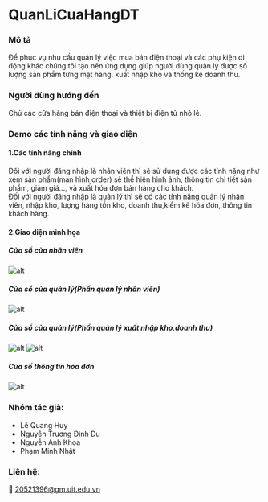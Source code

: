 # QuanLiCuaHangDT
### Mô tả
 Để phục vụ nhu cầu quản lý việc mua bán điện thoại và các phụ kiện di động khác chúng tôi tạo nên ứng dụng giúp người
dùng quản lý được số lượng sản phẩm từng mặt hàng, xuất nhập kho và thống kê doanh thu.
### Người dùng hướng đến
 Chủ các cửa hàng bán điện thoại và thiết bị điện tử nhỏ lẻ.
### Demo các tính năng và giao diện
####  1.Các tính năng chính 
Đối với người đăng nhập là nhân viên thì sẽ sử dụng được các tính năng như xem sản phẩm(màn hình order) sẽ thể hiện hình ảnh, thông tin chi tiết sản phẩm, giảm giá..., và xuất hóa đơn bán hàng cho khách.
</br>
Đối với người đăng nhập là quản lý thì sẽ có các tính năng quản lý nhân viên, nhập kho, lượng hàng tồn kho, doanh thu,kiểm kê hóa đơn, thông tin khách hàng.
#### 2.Giao diện minh họa
##### Cửa sổ của nhân viên
![alt](https://scontent.fsgn5-5.fna.fbcdn.net/v/t1.15752-9/120267572_749779528919140_196027486913673881_n.png?_nc_cat=111&_nc_sid=ae9488&_nc_ohc=QBzGamHHTw4AX8o6tVH&_nc_ht=scontent.fsgn5-5.fna&oh=aa24bca37d501d247742640b6017c414&oe=5F986180)
##### Cửa sổ của quản lý(Phần quản lý nhân viên)
![alt](https://scontent.fsgn5-5.fna.fbcdn.net/v/t1.15752-9/120244830_326335635131932_6026917617739697187_n.jpg?_nc_cat=111&_nc_sid=ae9488&_nc_ohc=Jq0P2fzqPLgAX8JCshJ&_nc_oc=AQkKmNjqgUAbBdnNjc8oBxaL706bxgOVUxJyd0UthZx0PneRARJfGwFY4EUazkD4yxI&_nc_ht=scontent.fsgn5-5.fna&oh=6199822213f00a0610be4e4d6a262215&oe=5F994A96)
##### Cửa sổ của quản lý(Phần quản lý xuất nhập kho,doanh thu)
![alt](https://scontent.fsgn5-7.fna.fbcdn.net/v/t1.15752-9/120492538_1638236379680681_4846437325471123405_n.jpg?_nc_cat=103&_nc_sid=ae9488&_nc_ohc=Fvmsm4-ViyAAX_4GpVt&_nc_ht=scontent.fsgn5-7.fna&oh=09c3f58d83bcc2615719c777f6b86a0d&oe=5F969D24)
![alt](https://scontent.fsgn5-5.fna.fbcdn.net/v/t1.15752-9/120199157_891101241297771_719432376293358966_n.png?_nc_cat=111&_nc_sid=ae9488&_nc_ohc=JS0ERDwnqtUAX9Cm-KN&_nc_ht=scontent.fsgn5-5.fna&oh=e66534d23425fb647c334069fed4dd38&oe=5F9A1D1E)
##### Của số thông tin hóa đơn
![alt](https://scontent.fsgn5-5.fna.fbcdn.net/v/t1.15752-9/120400572_270411137363002_2976684390329163972_n.png?_nc_cat=111&_nc_sid=ae9488&_nc_ohc=Rk8JXvqDXIgAX_cef-T&_nc_ht=scontent.fsgn5-5.fna&oh=ed0cf131064cf8a99d3e57d325b82f6a&oe=5F9709D4)
### Nhóm tác giả:
* Lê Quang Huy
* Nguyễn Trương Đình Du
* Nguyễn Anh Khoa
* Phạm Minh Nhật
### Liên hệ:
📧 20521396@gm.uit.edu.vn
